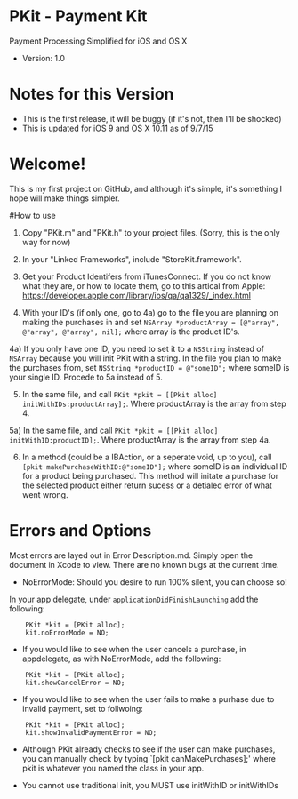 # PKit - Payment Kit
Payment Processing Simplified for iOS and OS X

* Version: 1.0

# Notes for this Version

* This is the first release, it will be buggy (if it's not, then I'll be shocked)
* This is updated for iOS 9 and OS X 10.11 as of 9/7/15

# Welcome!

This is my first project on GitHub, and although it's simple, it's something I hope will make things simpler.

#How to use

1) Copy "PKit.m" and "PKit.h" to your project files. (Sorry, this is the only way for now)

2) In your "Linked Frameworks", include "StoreKit.framework".

3) Get your Product Identifers from iTunesConnect. If you do not know what they are, or how to locate them, go to this artical from Apple: https://developer.apple.com/library/ios/qa/qa1329/_index.html

4) With your ID's (if only one, go to 4a) go to the file you are planning on making the purchases in and set `NSArray *productArray = [@"array", @"array", @"array", nil];` where array is the product ID's.

4a) If you only have one ID, you need to set it to a `NSString` instead of `NSArray` because you will init PKit with a string. In the file you plan to make the purchases from, set `NSString *productID = @"someID";` where someID is your single ID. Procede to 5a instead of 5.

5) In the same file, and call `PKit *pkit = [[Pkit alloc] initWithIDs:productArray];`. Where productArray is the array from step 4.

5a) In the same file, and call `PKit *pkit = [[Pkit alloc] initWithID:productID];`. Where productArray is the array from step 4a.

6) In a method (could be a IBAction, or a seperate void, up to you), call `[pkit makePurchaseWithID:@"someID"];` where someID is an individual ID for a product being purchased. This method will initate a purchase for the selected product either return sucess or a detialed error of what went wrong.

# Errors and Options

Most errors are layed out in Error Description.md. Simply open the document in Xcode to view. There are no known bugs at the current time.

* NoErrorMode: Should you desire to run 100% silent, you can choose so!

In your app delegate, under `applicationDidFinishLaunching` add the following:
```
    PKit *kit = [PKit alloc];
    kit.noErrorMode = NO;
```

* If you would like to see when the user cancels a purchase, in appdelegate, as with NoErrorMode, add the following:
```
    PKit *kit = [PKit alloc];
    kit.showCancelError = NO;
```

* If you would like to see when the user fails to make a purhase due to invalid payment, set to follwoing:
```
    PKit *kit = [PKit alloc];
    kit.showInvalidPaymentError = NO;
```

* Although PKit already checks to see if the user can make purchases, you can manually check by typing `[pkit canMakePurchases];' where pkit is whatever you named the class in your app.

* You cannot use traditional init, you MUST use initWithID or initWithIDs
